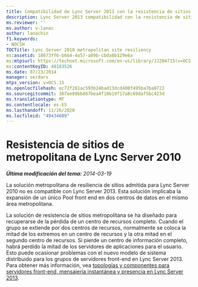 ```yaml
---
title: Compatibilidad de Lync Server 2013 con la resistencia de sitios de metropolitana de Lync Server 2010
description: Lync Server 2013 compatibilidad con la resistencia de sitios metropolitana de Lync Server 2010.
ms.reviewer: ''
ms.author: v-lanac
author: lanachin
f1.keywords:
- NOCSH
TOCTitle: Lync Server 2010 metropolitan site resiliency
ms:assetid: 18673ff6-b664-4a57-a89b-cbda8b129e6a
ms:mtpsurl: https://technet.microsoft.com/en-us/library/JJ204715(v=OCS.15)
ms:contentKeyID: 48183526
ms.date: 07/23/2014
manager: serdars
mtps_version: v=OCS.15
ms.openlocfilehash: ec72f261ac593b24bad13dcd400f495ba7ba0722
ms.sourcegitcommit: 36fee89bb887bea4f18b19f17a8c69daf5bc423d
ms.translationtype: MT
ms.contentlocale: es-ES
ms.lasthandoff: 11/26/2020
ms.locfileid: "49434609"
---
```

# <a name="lync-server-2010-metropolitan-site-resiliency"></a>Resistencia de sitios de metropolitana de Lync Server 2010

<div data-xmlns="http://www.w3.org/1999/xhtml">

<div class="topic" data-xmlns="http://www.w3.org/1999/xhtml" data-msxsl="urn:schemas-microsoft-com:xslt" data-cs="https://msdn.microsoft.com/">

<div data-asp="https://msdn2.microsoft.com/asp">



</div>

<div id="mainSection">

<div id="mainBody">

<span> </span>

_**Última modificación del tema:** 2014-03-19_

La solución metropolitana de resiliencia de sitios admitida para Lync Server 2010 no es compatible con Lync Server 2013. Esta solución implicaba la expansión de un único Pool front end en dos centros de datos en el mismo área metropolitana.

La solución de resistencia de sitios metropolitana se ha diseñado para recuperarse de la pérdida de un centro de recursos completo. Cuando el grupo se extiende por dos centros de recursos, normalmente se coloca la mitad de los extremos en un centro de recursos y la otra mitad en el segundo centro de recursos. Si pierde un centro de información completo, habrá perdido la mitad de los servidores de aplicaciones para el usuario. Esto puede ocasionar problemas con el nuevo modelo de sistema distribuido para los grupos de servidores front-end en Lync Server 2013. Para obtener más información, vea [topologías y componentes para servidores front-end, mensajería instantánea y presencia en Lync Server 2013](lync-server-2013-topologies-and-components-for-front-end-servers-instant-messaging-and-presence.md).

</div>

<span> </span>

</div>

</div>

</div>

